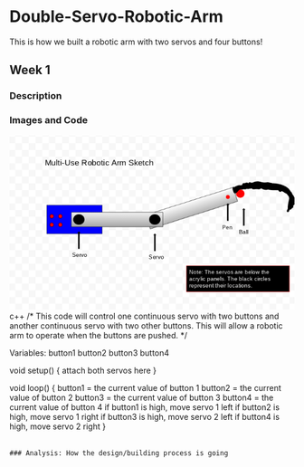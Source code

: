 # Double-Servo-Robotic-Arm

This is how we built a robotic arm with two servos and four buttons!

## Week 1

### Description

### Images and Code

![Sketch of Robotic Arm Design](https://github.com/Wesswanson/Double-Servo-Robotic-Arm/blob/main/Screenshot%202021-01-29%20at%201.50.32%20PM.png?raw=true)
c++
/*
This code will control one continuous servo with two buttons and another continuous servo with two
other buttons. This will allow a robotic arm to operate when the buttons are pushed.
*/

Variables:
button1
button2
button3
button4

void setup() {
    attach both servos here
}

void loop() {
  button1 = the current value of button 1
  button2 = the current value of button 2
  button3 = the current value of button 3
  button4 = the current value of button 4
    if button1 is high, move servo 1 left
    if button2 is high, move servo 1 right
    if button3 is high, move servo 2 left
    if button4 is high, move servo 2 right
}
```

### Analysis: How the design/building process is going
